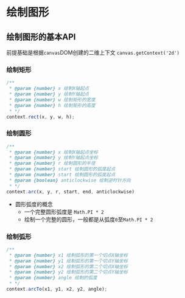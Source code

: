 # 绘制图形

## 绘制图形的基本API

前提基础是根据`canvas`DOM创建的二维上下文 `canvas.getContext('2d')`

### 绘制矩形

```js
/**
 * @param {number} x 绘制X轴起点
 * @param {number} y 绘制Y轴起点
 * @param {number} w 绘制矩形的宽度
 * @param {number} h 绘制矩形的高度
 * */
context.rect(x, y, w, h);
```

### 绘制圆形

```js
/**
 * @param {number} x 绘制X轴起点坐标
 * @param {number} y 绘制Y轴起点坐标
 * @param {number} r 绘制圆形的半径
 * @param {number} start 绘制圆形的弧度起点
 * @param {number} start 绘制圆形的弧度起点
 * @param {boolean} anticlockwise 绘制逆时针方向
 * */
context.arc(x, y, r, start, end, anticlockwise)
```

- 圆形弧度的概念
  - 一个完整圆形弧度是 `Math.PI * 2`
  - 绘制一个完整的圆形，一般都是从弧度`0`至`Math.PI * 2`

### 绘制弧形

```js
/**
 * @param {number} x1 绘制弧形的第一个切点X轴坐标
 * @param {number} y1 绘制弧形的第一个切点Y轴坐标
 * @param {number} x2 绘制弧形的第二个切点X轴坐标
 * @param {number} y2 绘制弧形的第二个切点Y轴坐标
 * @param {number} angle 绘制的弧度
 * */
context.arcTo(x1, y1, x2, y2, angle);
```
